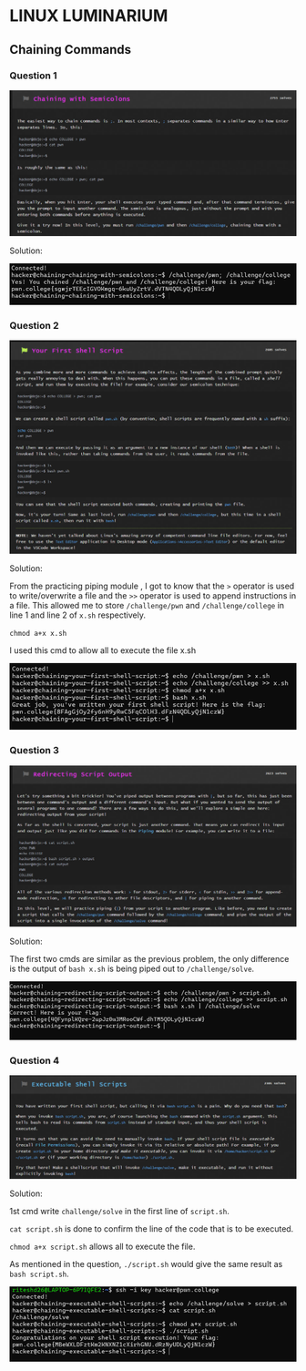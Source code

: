 # LINUX LUMINARIUM
## Chaining Commands

### Question 1
![Image Error](./images/Chaining_Commands/q1.png)

Solution:

![Image Error](./images/Chaining_Commands/s1.png)


### Question 2
![Image Error](./images/Chaining_Commands/q2.png)

Solution:

From the practicing piping module , I got to know that the `>` operator is used to write/overwrite a file and the `>>` operator is used to append instructions in a file.
This allowed me to store `/challenge/pwn` and `/challenge/college` in line 1 and line 2 of `x.sh` respectively.

`chmod a+x x.sh`

I used this cmd to allow all to execute the file x.sh

![Image Error](./images/Chaining_Commands/s2.png)


### Question 3
![Image Error](./images/Chaining_Commands/q3.png)

Solution:

The first two cmds are similar as the previous problem, the only difference is the output of `bash x.sh` is being piped out to `/challenge/solve`.

![Image Error](./images/Chaining_Commands/s3.png)


### Question 4
![Image Error](./images/Chaining_Commands/q4.png)

Solution:

1st cmd write `challenge/solve` in the first line of `script.sh`.

`cat script.sh` is done to confirm the line of the code that is to be executed.

`chmod a+x script.sh` allows all to execute the file.

As mentioned in the question, `./script.sh` would give the same result as `bash script.sh`.

![Image Error](./images/Chaining_Commands/s4.png)



